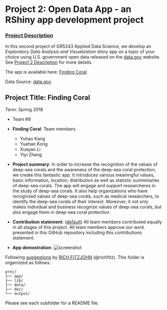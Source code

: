 # Project 2: Open Data App - an RShiny app development project

### [Project Description](doc/project2_desc.md)

In this second project of GR5243 Applied Data Science, we develop an *Exploratory Data Analysis and Visualization* shiny app on a topic of your choice using U.S. government open data released on the [data.gov](https://data.gov/) website. See [Project 2 Description](doc/project2_desc.md) for more details. 

The app is available here: [Finding Coral]()

Data Source: [data.gov](https://deepseacoraldata.noaa.gov/website/AGSViewers/DeepSeaCorals/mapSites.htm)

## Project Title: Finding Coral 
Term: Spring 2018

+ Team #9
+ **Finding Coral**: Team members
	+ Yuhao Kang
	+ Yuehan Kong
	+ Xueyao Li
	+ Yiyi Zhang

+ **Project summary**: In order to increase the recognition of the values of deep-sea corals and the awareness of the deep-sea coral protection, we create this fantastic app. It introduces various meaningful values, basic information, location, distribution as well as statistic summmaries of deep-sea corals. The app will engage and support researcheres in the study of deep-sea corals. It also help organizations who have recognized values of deep-sea corals, such as medical researchers, to identify the deep-sea corals of their interest. Moreover, it not only makes individual and business recognize values of deep-sea corals, but also engage them in deep-sea coral protection.
 
+ **Contribution statement**: ([default](doc/a_note_on_contributions.md)) All team members contributed equally in all stages of this project. All team members approve our work presented in this GitHub repository including this contributions statement. 

+ **App demostration**:
![screenshot](doc/screenshot2.png)

Following [suggestions](http://nicercode.github.io/blog/2013-04-05-projects/) by [RICH FITZJOHN](http://nicercode.github.io/about/#Team) (@richfitz). This folder is orgarnized as follows.

```
proj/
├── app/
├── lib/
├── data/
├── doc/
└── output/
```

Please see each subfolder for a README file.

